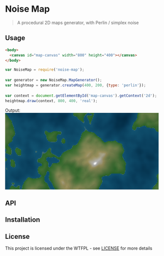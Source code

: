 # Noise Map
> A procedural 2D maps generator, with Perlin / simplex noise

## Usage
```html
<body>
  <canvas id="map-canvas" width="800" height="400"></canvas>
</body>
```
```js
var NoiseMap = require('noise-map');

var generator = new NoiseMap.MapGenerator();
var heightmap = generator.createMap(400, 200, {type: 'perlin'});

var context = document.getElementById('map-canvas').getContext('2d');
heightmap.draw(context, 800, 400, 'real');
```

Output:
![Procedural Map](example/map.png)


## API


## Installation


## License

This project is licensed under the WTFPL - see [LICENSE](LICENSE) for more details
